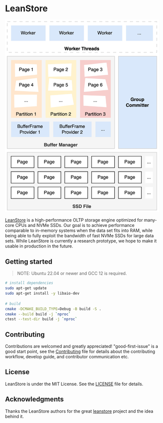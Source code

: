 # LeanStore

![Architecture](./docs/images/Architecture.jpg)

[LeanStore](https://db.in.tum.de/~leis/papers/leanstore.pdf) is a
high-performance OLTP storage engine optimized for many-core CPUs and NVMe SSDs.
Our goal is to achieve performance comparable to in-memory systems when the data
set fits into RAM, while being able to fully exploit the bandwidth of fast NVMe
SSDs for large data sets. While LeanStore is currently a research prototype, we
hope to make it usable in production in the future.

## Getting started

> NOTE: Ubuntu 22.04 or newer and GCC 12 is required.

```sh
# install dependencies
sudo apt-get update
sudo apt-get install -y libaio-dev

# build
cmake -DCMAKE_BUILD_TYPE=Debug -B build -S .
cmake --build build -j `nproc`
ctest --test-dir build -j `nproc`
```

## Contributing

Contributions are welcomed and greatly appreciated! "good-first-issue" is a good
start point, see the [Contributing](./Contributing.md) file for details about the contributing
workflow, develop guide, and contributor communication etc.

## License

LeanStore is under the MIT License. See the [LICENSE](./LICENSE) file for
details.

## Acknowledgments

Thanks the LeanStore authors for the great
[leanstore](http://github.com/leanstore/leanstore) project and the idea behind
it.